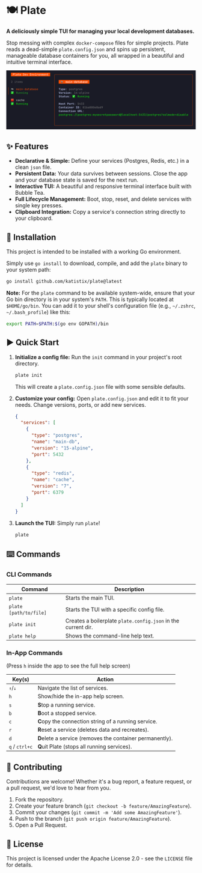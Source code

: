 # 🍽️ Plate

**A deliciously simple TUI for managing your local development databases.**

Stop messing with complex `docker-compose` files for simple projects. Plate reads a dead-simple `plate.config.json` and spins up persistent, manageable database containers for you, all wrapped in a beautiful and intuitive terminal interface.

![Plate Screenshot](./assets/screenshot.png)

## ✨ Features

* **Declarative & Simple:** Define your services (Postgres, Redis, etc.) in a clean `json` file.
* **Persistent Data:** Your data survives between sessions. Close the app and your database state is saved for the next run.
* **Interactive TUI:** A beautiful and responsive terminal interface built with Bubble Tea.
* **Full Lifecycle Management:** Boot, stop, reset, and delete services with single key presses.
* **Clipboard Integration:** Copy a service's connection string directly to your clipboard.

## 🚀 Installation

This project is intended to be installed with a working Go environment.

Simply use `go install` to download, compile, and add the `plate` binary to your system path:

```bash
go install github.com/katistix/plate@latest
```

**Note:** For the `plate` command to be available system-wide, ensure that your Go bin directory is in your system's `PATH`. This is typically located at `$HOME/go/bin`. You can add it to your shell's configuration file (e.g., `~/.zshrc`, `~/.bash_profile`) like this:

```bash
export PATH=$PATH:$(go env GOPATH)/bin
```

## ▶️ Quick Start

1.  **Initialize a config file:** Run the `init` command in your project's root directory.

    ```bash
    plate init
    ```

    This will create a `plate.config.json` file with some sensible defaults.

2.  **Customize your config:** Open `plate.config.json` and edit it to fit your needs. Change versions, ports, or add new services.

    ```json
    {
      "services": [
        {
          "type": "postgres",
          "name": "main-db",
          "version": "15-alpine",
          "port": 5432
        },
        {
          "type": "redis",
          "name": "cache",
          "version": "7",
          "port": 6379
        }
      ]
    }
    ```

3.  **Launch the TUI:** Simply run `plate`!

    ```bash
    plate
    ```

## ⌨️ Commands

### CLI Commands

| Command                | Description                                                 |
| ---------------------- | ----------------------------------------------------------- |
| `plate`                | Starts the main TUI.                                        |
| `plate [path/to/file]` | Starts the TUI with a specific config file.                 |
| `plate init`           | Creates a boilerplate `plate.config.json` in the current dir. |
| `plate help`           | Shows the command-line help text.                           |

### In-App Commands

(Press `h` inside the app to see the full help screen)

| Key(s)         | Action                                                  |
| -------------- | ------------------------------------------------------- |
| `↑`/`↓`          | Navigate the list of services.                          |
| `h`            | Show/hide the in-app help screen.                       |
| `s`            | **S**top a running service.                             |
| `b`            | **B**oot a stopped service.                             |
| `c`            | **C**opy the connection string of a running service.    |
| `r`            | **R**eset a service (deletes data and recreates).       |
| `d`            | **D**elete a service (removes the container permanently). |
| `q` / `ctrl+c` | **Q**uit Plate (stops all running services).            |

## 🤝 Contributing

Contributions are welcome! Whether it's a bug report, a feature request, or a pull request, we'd love to hear from you.

1.  Fork the repository.
2.  Create your feature branch (`git checkout -b feature/AmazingFeature`).
3.  Commit your changes (`git commit -m 'Add some AmazingFeature'`).
4.  Push to the branch (`git push origin feature/AmazingFeature`).
5.  Open a Pull Request.

## 📜 License

This project is licensed under the Apache License 2.0 - see the `LICENSE` file for details.
